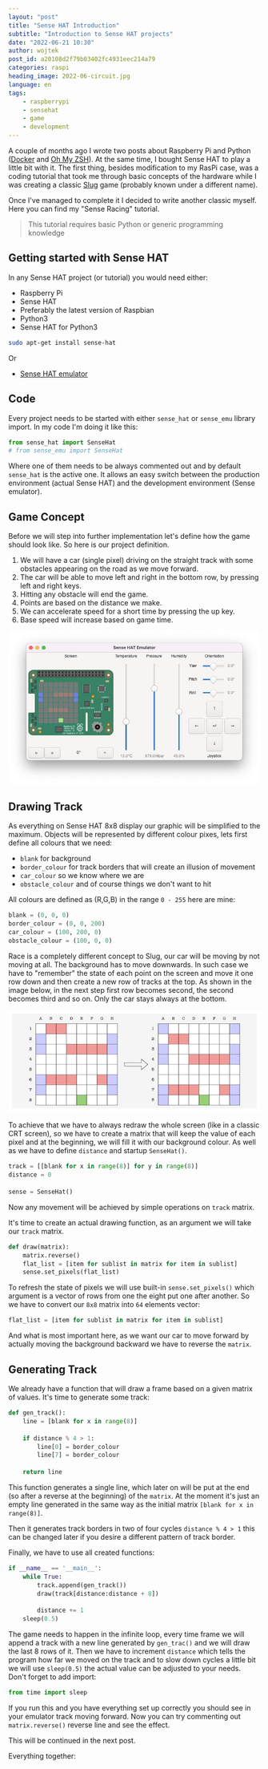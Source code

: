 ```yaml
---
layout: "post"
title: "Sense HAT Introduction"
subtitle: "Introduction to Sense HAT projects"
date: "2022-06-21 10:30"
author: wojtek
post_id: a20108d2f79b03402fc4931eec214a79
categories: raspi
heading_image: 2022-06-circuit.jpg
language: en
tags:
    - raspberrypi
    - sensehat
    - game
    - development
---
```


A couple of months ago I wrote two posts about Raspberry Pi and Python ([Docker](/2022/01/12/raspi-mysql) and [Oh My ZSH](/2022/01/06/raspberry-pi-ohmy-zsh)). At the same time, I bought Sense HAT to play a little bit with it. The first thing, besides modification to my RasPi case, was a coding tutorial that took me through basic concepts of the hardware while I was creating a classic [Slug](https://projects.raspberrypi.org/en/projects/slug) game (probably known under a different name).

Once I've managed to complete it I decided to write another classic myself. Here you can find my "Sense Racing" tutorial.

> This tutorial requires basic Python or generic programming knowledge

## Getting started with Sense HAT

In any Sense HAT project (or tutorial) you would need either:

- Raspberry Pi
- Sense HAT
- Preferably the latest version of Raspbian
- Python3
- Sense HAT for Python3

```sh
sudo apt-get install sense-hat
```

Or

- [Sense HAT emulator](https://www.raspberrypi.org/blog/desktop-sense-hat-emulator/)

## Code

Every project needs to be started with either `sense_hat` or `sense_emu` library import. In my code I'm doing it like this:

```python
from sense_hat import SenseHat
# from sense_emu import SenseHat
```

Where one of them needs to be always commented out and by default `sense_hat` is the active one. It allows an easy switch between the production environment (actual Sense HAT) and the development environment (Sense emulator).

## Game Concept

Before we will step into further implementation let's define how the game should look like. So here is our project definition.

1. We will have a car (single pixel) driving on the straight track with some obstacles appearing on the road as we move forward.
2. The car will be able to move left and right in the bottom row,  by pressing left and right keys.
3. Hitting any obstacle will end the game.
4. Points are based on the distance we make.
5. We can accelerate speed for a short time by pressing the up key.
6. Base speed will increase based on game time.

<img class="img-responsive img-rounded" src="/assets/img/post/20220621-race-01.jpg" alt="Game layout" />

## Drawing Track

As everything on Sense HAT  8x8 display our graphic will be simplified to the maximum. Objects will be represented by different colour pixes, lets first define all colours that we need:

- `blank` for background
- `border_colour` for track borders that will create an illusion of movement
- `car_colour` so we know where we are
- `obstacle_colour` and of course things we don't want to hit

All colours are defined as (R,G,B) in the range `0 - 255` here are mine:

```python
blank = (0, 0, 0)
border_colour = (0, 0, 200)
car_colour = (100, 200, 0)
obstacle_colour = (100, 0, 0)
```

Race is a completely different concept to Slug, our car will be moving by not moving at all. The background has to move downwards. In such case we have to "remember" the state of each point on the screen and move it one row down and then create a new row of tracks at the top. As shown in the image below, in the next step first row becomes second, the second becomes third and so on. Only the car stays always at the bottom.

<img class="img-responsive img-rounded" src="/assets/img/post/20220621-track-01.jpg" alt="Game layout" />

To achieve that we have to always redraw the whole screen (like in a classic CRT screen), so we have to create a matrix that will keep the value of each pixel and at the beginning, we will fill it with our background colour. As well as we have to define `distance` and startup `SenseHat()`.

```python
track = [[blank for x in range(8)] for y in range(8)]
distance = 0

sense = SenseHat()
```

Now any movement will be achieved by simple operations on `track` matrix.

It's time to create an actual drawing function, as an argument we will take our `track` matrix.

```python
def draw(matrix):
    matrix.reverse()
    flat_list = [item for sublist in matrix for item in sublist]
    sense.set_pixels(flat_list)
```

To refresh the state of pixels we will use built-in `sense.set_pixels()`  which argument is a vector of rows from one the eight put one after another. So we have to convert our `8x8` matrix into `64` elements vector:

```python
flat_list = [item for sublist in matrix for item in sublist]
```

And what is most important here, as we want our car to move forward by actually moving the background backward we have to reverse the `matrix`.

## Generating Track

We already have a function that will draw a frame based on a given matrix of values. It's time to generate some track:

```python
def gen_track():
    line = [blank for x in range(8)]

    if distance % 4 > 1:
        line[0] = border_colour
        line[7] = border_colour

    return line
```

This function generates a single line, which later on will be put at the end (so after a reverse at the beginning) of the `matrix`.  At the moment it's just an empty line generated in the same way as the initial matrix `[blank for x in range(8)]`.

Then it generates track borders in two of four cycles `distance % 4 > 1` this can be changed later if you desire a different pattern of track border.

Finally, we have to use all created functions:

```python
if __name__ == '__main__':
    while True:
        track.append(gen_track())
        draw(track[distance:distance + 8])

        distance += 1
	sleep(0.5)
```

The game needs to happen in the infinite loop, every time frame we will append a track with a new line generated by `gen_trac()` and we will draw the last 8 rows of it. Then we have to increment `distance` which tells the program how far we moved on the track and to slow down cycles a little bit we will use `sleep(0.5)` the actual value can be adjusted to your needs. Don't forget to add import:

```python
from time import sleep
```

If you run this and you have everything set up correctly you should see in your emulator track moving forward. Now you can try commenting out `matrix.reverse()` reverse line and see the effect.

This will be continued in the next post.

Everything together:

<script src="https://gist.github.com/wnowicki/d8dca650bfd05733dd988034275022f0.js"></script>
